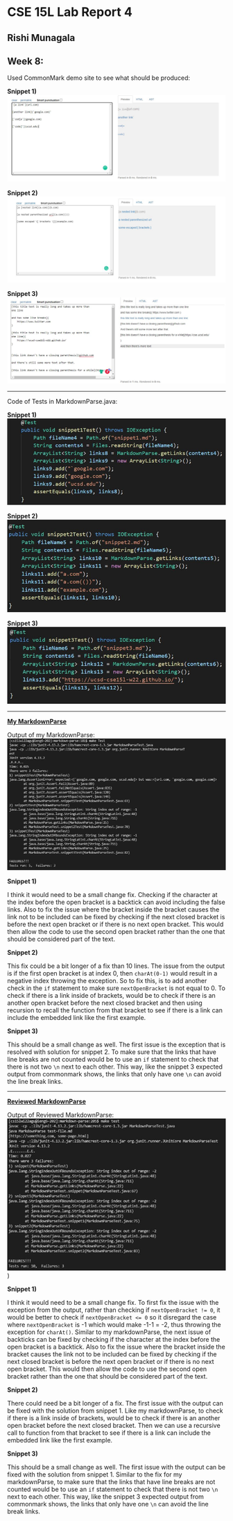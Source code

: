 # **CSE 15L Lab Report 4**

## Rishi Munagala

## Week 8:

Used CommonMark demo site to see what should be produced: 
  
  **Snippet 1)**
  ![Image](snip1.JPG)
  
  **Snippet 2)**
  ![Image](snip2.JPG)
  
  **Snippet 3)**
  ![Image](snip3.JPG)

***

  Code of Tests in MarkdownParse.java:
  
  **Snippet 1)**
  ![Image](snipcode1.JPG)
  
  **Snippet 2)**
  ![Image](snipcode2.JPG)
  
  **Snippet 3)**
  ![Image](snipcode3.JPG)
  
***

**[My MarkdownParse](https://github.com/Rikochu/markdown-parse)**
   
  Output of my MarkdownParse:
  ![Image](mine.JPG)
   
  **Snippet 1)**
  
  I think it would need to be a small change fix. Checking if the character at the index before the open bracket is a backtick can avoid including the false links. Also to fix the issue where the bracket inside the bracket causes the link not to be included can be fixed by checking if the next closed bracket is before the next open bracket or if there is no next open bracket. This would then allow the code to use the second open bracket rather than the one that should be considered part of the text. 
  
  **Snippet 2)**
  
  This fix could  be a bit longer of a fix than 10 lines. The issue from the output is if the first open bracket is at index 0, then `charAt(0-1)` would result in a negative index throwing the exception. So to fix this, is to add another check in the `if` statement to make sure `nextOpenBracket` is not equal to 0. To check if there is a link inside of brackets, would be to check if there is an another open bracket before the next closed bracket and then using recursion to recall the function from that bracket to see if there is a link can include the embedded link like the first example.
  
  **Snippet 3)**
  
  This should be a small change as well. The first issue is the exception that is resolved with solution for snippet 2. To make sure that the links that have line breaks are not counted would be to use an `if` statement to check that there is not two `\n` next to each other. This way, like the snippet 3 expected output from commonmark shows, the links that only have one `\n` can avoid the line break links.


 ***

 **[Reviewed MarkdownParse](https://github.com/kathyychenn/markdown-parse)**
   
  Output of Reviewed MarkdownParse:
  ![Image](katy.JPG))
  
   **Snippet 1)**
  
  I think it would need to be a small change fix. To first fix the issue with the exception from the output, rather than checking if `nextOpenBracket != 0`, it would be better to check if `nextOpenBracket <= 0` so it disregard the case where `nextOpenBracket` is -1 which would make -1-1 = -2, thus throwing the exception for `charAt()`. Similar to my markdownParse, the next issue of backticks can be fixed by checking if the character at the index before the open bracket is a backtick. Also to fix the issue where the bracket inside the bracket causes the link not to be included can be fixed by checking if the next closed bracket is before the next open bracket or if there is no next open bracket. This would then allow the code to use the second open bracket rather than the one that should be considered part of the text. 
  
  **Snippet 2)**
  
  There could need be a bit longer of a fix. The first issue with the output can be fixed with the solution from snippet 1. Like my markdownParse, to check if there is a link inside of brackets, would be to check if there is an another open bracket before the next closed bracket. Then we can use a recursive call to function from that bracket to see if there is a link can include the embedded link like the first example.
  
  **Snippet 3)**
  
  This should be a small change as well. The first issue with the output can be fixed with the solution from snippet 1. Similar to the fix for my markdownParse, to make sure that the links that have line breaks are not counted would be to use an `if` statement to check that there is not two `\n` next to each other. This way, like the snippet 3 expected output from commonmark shows, the links that only have one `\n` can avoid the line break links.
